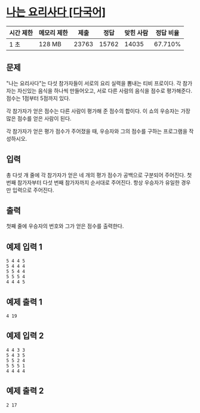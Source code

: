 # [나는 요리사다 [다국어]](https://www.acmicpc.net/problem/2953)

| 시간 제한 | 메모리 제한 | 제출 | 정답 | 맞힌 사람 | 정답 비율 |
| --- | --- | --- | --- | --- | --- |
| 1 초 | 128 MB | 23763 | 15762 | 14035 | 67.710% |

## 문제

"나는 요리사다"는 다섯 참가자들이 서로의 요리 실력을 뽐내는 티비 프로이다. 각 참가자는 자신있는 음식을 하나씩 만들어오고, 서로 다른 사람의 음식을 점수로 평가해준다. 점수는 1점부터 5점까지 있다.

각 참가자가 얻은 점수는 다른 사람이 평가해 준 점수의 합이다. 이 쇼의 우승자는 가장 많은 점수를 얻은 사람이 된다.

각 참가자가 얻은 평가 점수가 주어졌을 때, 우승자와 그의 점수를 구하는 프로그램을 작성하시오.

## 입력

총 다섯 개 줄에 각 참가자가 얻은 네 개의 평가 점수가 공백으로 구분되어 주어진다. 첫 번째 참가자부터 다섯 번째 참가자까지 순서대로 주어진다. 항상 우승자가 유일한 경우만 입력으로 주어진다.

## 출력

첫째 줄에 우승자의 번호와 그가 얻은 점수를 출력한다.

## 예제 입력 1

```
5 4 4 5
5 4 4 4
5 5 4 4
5 5 5 4
4 4 4 5

```

## 예제 출력 1

```
4 19

```

## 예제 입력 2

```
4 4 3 3
5 4 3 5
5 5 2 4
5 5 5 1
4 4 4 4

```

## 예제 출력 2

```
2 17
```
